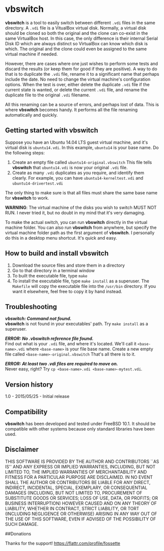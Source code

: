# vbswitch

**vbswitch** is a tool to easily switch between different `.vdi` files
in the same directory.  A `.vdi` file is a VitualBox virtual disk.
Normally, a virtual disk should be cloned so both the original and
the clone can co-exist in the same VirtualBox host.  In this case,
the only difference is their internal Serial Disk ID which are
always distinct so VirtualBox can know which disk is which.  The
original and the clone could even be assigned to the same virtual
machine if needed.

However, there are cases where one just wishes to perform some tests
and discard the results (or keep them for good if they are positive).
A way to do that is to duplicate the `.vdi` file, rename it to a
significant name that perhaps include the date.  No need to change
the virtual machine's configuration options.  When the test is over,
either delete the duplicate `.vdi` file if the current state is wanted,
or delete the current `.vdi` file, and rename the duplicate file to the
original `.vdi` filename.

All this renaming can be a source of errors, and perhaps lost of data.
This is where **vbswitch** becomes handy.  It performs all the file
renaming automatically and quickly.

## Getting started with vbswitch

Suppose you have an Ubuntu 14.04 LTS guest virtual machine, and it's
virtual disk is `ubuntu14.vdi`.  In this example,  `ubuntu14` is your
base name.  Do the following steps:

1. Create an empty file called `ubuntu14-original.vbswitch`  This file tells **vbswitch** that `ubuntu14.vdi` is now your original `.vdi` file.
2. Create as many `.vdi` duplicates as you require, and identify them clearly.  For example, you can have `ubuntu14-kerneltest.vdi` and `ubuntu14-drivertest.vdi`

The only thing to make sure is that all files must share the same
base name for **vbswitch** to work.

**WARNING**: The virtual machine of the disks you wish to switch
MUST NOT RUN.  I never tried it, but no doubt in my mind that it's
very damaging.

To make the actual switch, you can run **vbswitch** directly in the
virtual machine folder.  You can also run **vbswitch** from anywhere,
but specify the virtual machine folder path as the first argument
of **vbswitch**.  I personally do this in a desktop menu shortcut.
It's quick and easy.

## How to build and install vbswitch

1. Download the source files and store them in a directory
2. Go to that directory in a terminal window
3. To built the executable file, type `make`
4. To install the executable file, type `make install` as a superuser.  The `Makefile` will copy the executable file into the `/usr/bin` directory.  If you want it elsewhere, feel free to copy it by hand instead.

## Troubleshooting

_**vbswitch: Command not found.**_  
**vbswitch** is not found in your executables' path.  Try `make install`
as a superuser.

_**ERROR: No .vbswitch reference file found.**_  
Find out what is your `.vdi` file, and where it's located.  We'll
call it `<base-name>.vdi` where `<base-name>` is your file base name.
Create a new empty file called `<base-name>-original.vbswitch`
That's all there is to it.

_**ERROR: At least two .vdi files are required to move on.**_  
Never easy, right?  Try `cp <base-name>.vdi <base-name>-mytest.vdi`.

## Version history

1.0 - 2015/05/25 - Initial release

## Compatibility

**vbswitch** has been developed and tested under FreeBSD 10.1.
It should be compatible with other systems because only standard
libraries have been used.

## Disclaimer

THIS SOFTWARE IS PROVIDED BY THE AUTHOR AND CONTRIBUTORS ``AS IS''
AND ANY EXPRESS OR IMPLIED WARRANTIES, INCLUDING, BUT NOT LIMITED TO,
THE IMPLIED WARRANTIES OF MERCHANTABILITY AND FITNESS FOR A PARTICULAR
PURPOSE ARE DISCLAIMED. IN NO EVENT SHALL THE AUTHOR OR CONTRIBUTORS
BE LIABLE FOR ANY DIRECT, INDIRECT, INCIDENTAL, SPECIAL, EXEMPLARY,
OR CONSEQUENTIAL DAMAGES (INCLUDING, BUT NOT LIMITED TO, PROCUREMENT
OF SUBSTITUTE GOODS OR SERVICES; LOSS OF USE, DATA, OR PROFITS; OR
BUSINESS INTERRUPTION) HOWEVER CAUSED AND ON ANY THEORY OF LIABILITY,
WHETHER IN CONTRACT, STRICT LIABILITY, OR TORT (INCLUDING NEGLIGENCE
OR OTHERWISE) ARISING IN ANY WAY OUT OF THE USE OF THIS SOFTWARE,
EVEN IF ADVISED OF THE POSSIBILITY OF SUCH DAMAGE.

##Donations

Thanks for the support! 
https://flattr.com/profile/fossette
